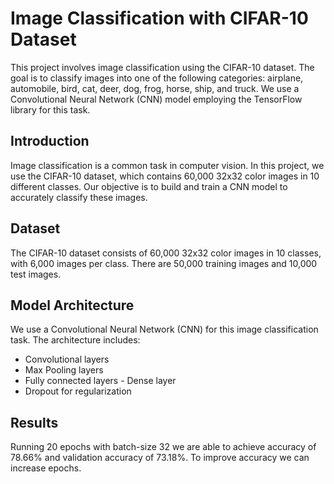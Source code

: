 # Image Classification with CIFAR-10 Dataset
This project involves image classification using the CIFAR-10 dataset. The goal is to classify images into one of the following categories: airplane, automobile, bird, cat, deer, dog, frog, horse, ship, and truck. We use a Convolutional Neural Network (CNN) model employing the TensorFlow library for this task.

## Introduction
Image classification is a common task in computer vision. In this project, we use the CIFAR-10 dataset, which contains 60,000 32x32 color images in 10 different classes. Our objective is to build and train a CNN model to accurately classify these images.

## Dataset
The CIFAR-10 dataset consists of 60,000 32x32 color images in 10 classes, with 6,000 images per class. There are 50,000 training images and 10,000 test images.

## Model Architecture
We use a Convolutional Neural Network (CNN) for this image classification task. The architecture includes:

* Convolutional layers
* Max Pooling layers
* Fully connected layers - Dense layer
* Dropout for regularization

## Results
Running 20 epochs with batch-size 32 we are able to achieve accuracy of 78.66% and validation accuracy of 73.18%. To improve accuracy we can increase epochs.
